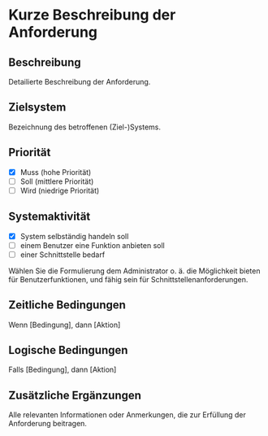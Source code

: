 # Kurze Beschreibung der Anforderung

## Beschreibung
Detailierte Beschreibung der Anforderung.

## Zielsystem
Bezeichnung des betroffenen (Ziel-)Systems.

## Priorität
- [x] Muss (hohe Priorität)
- [ ] Soll (mittlere Priorität)
- [ ] Wird (niedrige Priorität)

## Systemaktivität
- [x] System selbständig handeln soll
- [ ] einem Benutzer eine Funktion anbieten soll
- [ ] einer Schnittstelle bedarf

Wählen Sie die Formulierung dem Administrator o. ä. die Möglichkeit bieten für Benutzerfunktionen, und fähig sein für Schnittstellenanforderungen.

## Zeitliche Bedingungen
Wenn [Bedingung], dann [Aktion]

## Logische Bedingungen
Falls [Bedingung], dann [Aktion]

## Zusätzliche Ergänzungen
Alle relevanten Informationen oder Anmerkungen, die zur Erfüllung der Anforderung beitragen.
